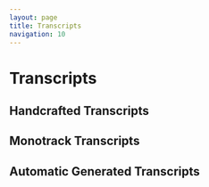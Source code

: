 ```yaml
---
layout: page
title: Transcripts
navigation: 10
---
```

<script src="{{ 'embed.js' | relative_url }}"></script>

# Transcripts

## Handcrafted Transcripts

<p id="hand-crafted"></p>
<script>podlovePlayer('#hand-crafted', 'fixtures/fg45.json');</script>

## Monotrack Transcripts

<p id="mono-track"></p>
<script>podlovePlayer('#mono-track', 'fixtures/cs309.json');</script>

## Automatic Generated Transcripts

<p id="automatic"></p>
<script>podlovePlayer('#automatic', 'fixtures/fs207.json');</script>
